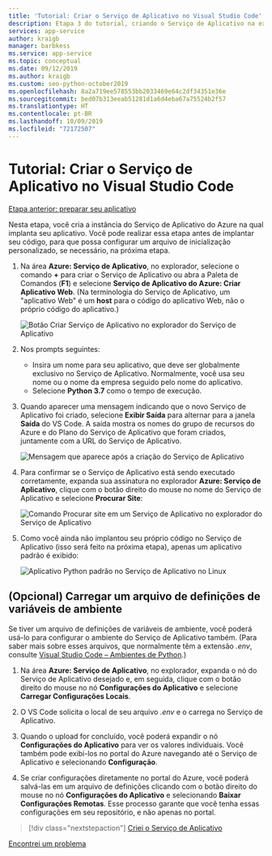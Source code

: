 ```yaml
---
title: 'Tutorial: Criar o Serviço de Aplicativo no Visual Studio Code'
description: Etapa 3 do tutorial, criando o Serviço de Aplicativo na extensão do VS Code.
services: app-service
author: kraigb
manager: barbkess
ms.service: app-service
ms.topic: conceptual
ms.date: 09/12/2019
ms.author: kraigb
ms.custom: seo-python-october2019
ms.openlocfilehash: 8a2a719ee578553bb2033469e64c2df34351e36e
ms.sourcegitcommit: bed07b313eeab51281d1a6d4eba67a75524b2f57
ms.translationtype: HT
ms.contentlocale: pt-BR
ms.lasthandoff: 10/09/2019
ms.locfileid: "72172507"
---
```

# <a name="tutorial-create-the-app-service-from-visual-studio-code"></a>Tutorial: Criar o Serviço de Aplicativo no Visual Studio Code

[Etapa anterior: preparar seu aplicativo](tutorial-deploy-app-service-on-linux-01.md)

Nesta etapa, você cria a instância do Serviço de Aplicativo do Azure na qual implanta seu aplicativo. Você pode realizar essa etapa antes de implantar seu código, para que possa configurar um arquivo de inicialização personalizado, se necessário, na próxima etapa.

1. Na área **Azure: Serviço de Aplicativo**, no explorador, selecione o comando **+** para criar o Serviço de Aplicativo ou abra a Paleta de Comandos (**F1**) e selecione **Serviço de Aplicativo do Azure: Criar Aplicativo Web**. (Na terminologia do Serviço de Aplicativo, um "aplicativo Web" é um **host** para o código do aplicativo Web, não o próprio código do aplicativo.)

    ![Botão Criar Serviço de Aplicativo no explorador do Serviço de Aplicativo](media/deploy-azure/app-service-create-new.png)

1. Nos prompts seguintes:

    - Insira um nome para seu aplicativo, que deve ser globalmente exclusivo no Serviço de Aplicativo. Normalmente, você usa seu nome ou o nome da empresa seguido pelo nome do aplicativo.
    - Selecione **Python 3.7** como o tempo de execução.

1. Quando aparecer uma mensagem indicando que o novo Serviço de Aplicativo foi criado, selecione **Exibir Saída** para alternar para a janela **Saída** do VS Code. A saída mostra os nomes do grupo de recursos do Azure e do Plano do Serviço de Aplicativo que foram criados, juntamente com a URL do Serviço de Aplicativo.

    ![Mensagem que aparece após a criação do Serviço de Aplicativo](media/deploy-azure/app-service-created.png)

1. Para confirmar se o Serviço de Aplicativo está sendo executado corretamente, expanda sua assinatura no explorador **Azure: Serviço de Aplicativo**, clique com o botão direito do mouse no nome do Serviço de Aplicativo e selecione **Procurar Site**:

    ![Comando Procurar site em um Serviço de Aplicativo no explorador do Serviço de Aplicativo](media/deploy-azure/browse-website-command.png)

1. Como você ainda não implantou seu próprio código no Serviço de Aplicativo (isso será feito na próxima etapa), apenas um aplicativo padrão é exibido:

    ![Aplicativo Python padrão no Serviço de Aplicativo no Linux](media/deploy-azure/default-python-app.png)

## <a name="optional-upload-an-environment-variable-definitions-file"></a>(Opcional) Carregar um arquivo de definições de variáveis de ambiente

Se tiver um arquivo de definições de variáveis de ambiente, você poderá usá-lo para configurar o ambiente do Serviço de Aplicativo também. (Para saber mais sobre esses arquivos, que normalmente têm a extensão *.env*, consulte [Visual Studio Code – Ambientes de Python](https://code.visualstudio.com/docs/python/environments#environment-variable-definitions-file).)

1. Na área **Azure: Serviço de Aplicativo**, no explorador, expanda o nó do Serviço de Aplicativo desejado e, em seguida, clique com o botão direito do mouse no nó **Configurações do Aplicativo** e selecione **Carregar Configurações Locais**.

1. O VS Code solicita o local de seu arquivo *.env* e o carrega no Serviço de Aplicativo.

1. Quando o upload for concluído, você poderá expandir o nó **Configurações do Aplicativo** para ver os valores individuais. Você também pode exibi-los no portal do Azure navegando até o Serviço de Aplicativo e selecionando **Configuração**.

1. Se criar configurações diretamente no portal do Azure, você poderá salvá-las em um arquivo de definições clicando com o botão direito do mouse no nó **Configurações do Aplicativo** e selecionando **Baixar Configurações Remotas**. Esse processo garante que você tenha essas configurações em seu repositório, e não apenas no portal.

> [!div class="nextstepaction"]
> [Criei o Serviço de Aplicativo](tutorial-deploy-app-service-on-linux-04.md)

[Encontrei um problema](https://www.research.net/r/PWZWZ52?tutorial=vscode-appservice-python&step=03-create-app-service)
